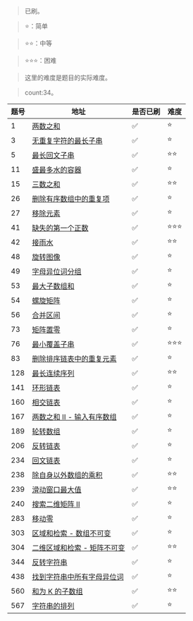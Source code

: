 >已刷。

>⭐：简单

>⭐⭐：中等

>⭐⭐⭐：困难

>这里的难度是题目的实际难度。

>count:34。

| 题号 | 地址 | 是否已刷 | 难度 |
| --- | --- |--- |--- |
| 1 | [两数之和](https://leetcode.cn/problems/two-sum/description/) | ✅ | ⭐ |
| 3 | [无重复字符的最长子串](https://leetcode.cn/problems/longest-substring-without-repeating-characters/description/) | ✅ | ⭐ |
| 5 | [最长回文子串](https://leetcode.cn/problems/longest-palindromic-substring/description/) | ✅ | ⭐⭐ |
| 11 | [盛最多水的容器](https://leetcode.cn/problems/container-with-most-water/description/?envType=study-plan-v2&envId=top-100-liked) | ✅ | ⭐ |
| 15 | [三数之和](https://leetcode.cn/problems/3sum/description/?envType=study-plan-v2&envId=top-100-liked) | ✅ | ⭐⭐ |
| 26 | [删除有序数组中的重复项](https://leetcode.cn/problems/remove-duplicates-from-sorted-array/description/) | ✅ | ⭐ |
| 27 | [移除元素](https://leetcode.cn/problems/remove-element/description/) | ✅ | ⭐ |
| 41 | [缺失的第一个正数](https://leetcode.cn/problems/first-missing-positive/description/?envType=study-plan-v2&envId=top-100-liked) | ✅ | ⭐⭐⭐ |
| 42 | [接雨水](https://leetcode.cn/problems/trapping-rain-water/description/?envType=study-plan-v2&envId=top-100-liked) | ✅ | ⭐⭐ |
| 48 | [旋转图像](https://leetcode.cn/problems/rotate-image/description/?envType=study-plan-v2&envId=top-100-liked) | ✅ | ⭐ |
| 49 | [字母异位词分组](https://leetcode.cn/problems/group-anagrams/description/) | ✅ | ⭐ |
| 53 | [最大子数组和](https://leetcode.cn/problems/maximum-subarray/?envType=study-plan-v2&envId=top-100-liked) | ✅ | ⭐ |
| 54 | [螺旋矩阵](https://leetcode.cn/problems/spiral-matrix/description/?envType=study-plan-v2&envId=top-100-liked) | ✅ | ⭐ |
| 56 | [合并区间](https://leetcode.cn/problems/merge-intervals/description/?envType=study-plan-v2&envId=top-100-liked) | ✅ | ⭐ |
| 73 | [矩阵置零](https://leetcode.cn/problems/set-matrix-zeroes/description/?envType=study-plan-v2&envId=top-100-liked) | ✅ | ⭐ |
| 76 | [最小覆盖子串](https://leetcode.cn/problems/minimum-window-substring/description/) | ✅ | ⭐⭐⭐ |
| 83 | [删除排序链表中的重复元素](https://leetcode.cn/problems/remove-duplicates-from-sorted-list/description/) | ✅ | ⭐ |
| 128 | [最长连续序列](https://leetcode.cn/problems/longest-consecutive-sequence/description/) | ✅ | ⭐⭐ |
| 141 | [环形链表](https://leetcode.cn/problems/linked-list-cycle/description/?envType=study-plan-v2&envId=top-100-liked) | ✅ | ⭐ |
| 160 | [相交链表](https://leetcode.cn/problems/intersection-of-two-linked-lists/description/?envType=study-plan-v2&envId=top-100-liked) | ✅ | ⭐ |
| 167 | [两数之和 II - 输入有序数组](https://leetcode.cn/problems/two-sum-ii-input-array-is-sorted/description/) | ✅ | ⭐ |
| 189 | [轮转数组](https://leetcode.cn/problems/rotate-array/description/?envType=study-plan-v2&envId=top-100-liked) | ✅ | ⭐ |
| 206 | [反转链表](https://leetcode.cn/problems/reverse-linked-list/description/?envType=study-plan-v2&envId=top-100-liked) | ✅ | ⭐ |
| 234 | [回文链表](https://leetcode.cn/problems/palindrome-linked-list/description/?envType=study-plan-v2&envId=top-100-liked) | ✅ | ⭐ |
| 238 | [除自身以外数组的乘积](https://leetcode.cn/problems/product-of-array-except-self/description/?envType=study-plan-v2&envId=top-100-liked) | ✅ | ⭐⭐ |
| 239 | [滑动窗口最大值](https://leetcode.cn/problems/sliding-window-maximum/description/) | ✅ | ⭐⭐ |
| 240 | [搜索二维矩阵 II](https://leetcode.cn/problems/search-a-2d-matrix-ii/description/?envType=study-plan-v2&envId=top-100-liked) | ✅ | ⭐ |
| 283 | [移动零](https://leetcode.cn/problems/move-zeroes/description/) | ✅ | ⭐ |
| 303 | [区域和检索 - 数组不可变](https://leetcode.cn/problems/range-sum-query-immutable/description/) | ✅ | ⭐ |
| 304 | [二维区域和检索 - 矩阵不可变](https://leetcode.cn/problems/range-sum-query-2d-immutable/description/) | ✅ | ⭐⭐ |
| 344 | [反转字符串](https://leetcode.cn/problems/reverse-string/description/) | ✅ | ⭐ |
| 438 | [找到字符串中所有字母异位词](https://leetcode.cn/problems/find-all-anagrams-in-a-string/description/) | ✅ | ⭐ |
| 560 | [和为 K 的子数组](https://leetcode.cn/problems/subarray-sum-equals-k/description/?envType=study-plan-v2&envId=top-100-liked) | ✅ | ⭐⭐ |
| 567 | [字符串的排列](https://leetcode.cn/problems/permutation-in-string/description/) | ✅ | ⭐ |
